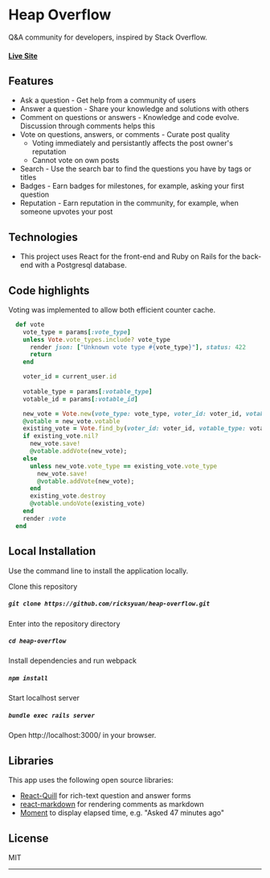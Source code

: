 # Heap Overflow

Q&A community for developers, inspired by Stack Overflow.

#### [Live Site](https://www.heapoverflow.io/)

## Features
+ Ask a question - Get help from a community of users
+ Answer a question - Share your knowledge and solutions with others
+ Comment on questions or answers - Knowledge and code evolve. Discussion through comments helps this
+ Vote on questions, answers, or comments - Curate post quality
  - Voting immediately and persistantly affects the post owner's reputation
  - Cannot vote on own posts
+ Search - Use the search bar to find the questions you have by tags or titles
+ Badges - Earn badges for milestones, for example, asking your first question
+ Reputation - Earn reputation in the community, for example, when someone upvotes your post

## Technologies
+ This project uses React for the front-end and Ruby on Rails for the back-end with a Postgresql database.

## Code highlights
Voting was implemented to allow both efficient counter cache.
```ruby
  def vote
    vote_type = params[:vote_type]
    unless Vote.vote_types.include? vote_type
      render json: ["Unknown vote type #{vote_type}"], status: 422
      return
    end

    voter_id = current_user.id
    
    votable_type = params[:votable_type]
    votable_id = params[:votable_id]

    new_vote = Vote.new(vote_type: vote_type, voter_id: voter_id, votable_type: votable_type, votable_id: votable_id)
    @votable = new_vote.votable
    existing_vote = Vote.find_by(voter_id: voter_id, votable_type: votable_type, votable_id: votable_id)
    if existing_vote.nil?
      new_vote.save!
      @votable.addVote(new_vote);
    else
      unless new_vote.vote_type == existing_vote.vote_type
        new_vote.save!
        @votable.addVote(new_vote);
      end
      existing_vote.destroy
      @votable.undoVote(existing_vote)
    end
    render :vote
  end
```

## Local Installation

Use the command line to install the application locally.

Clone this repository
##### `git clone https://github.com/ricksyuan/heap-overflow.git`

Enter into the repository directory
##### `cd heap-overflow`

Install dependencies and run webpack
##### `npm install`

Start localhost server
##### `bundle exec rails server`

Open http://localhost:3000/ in your browser.

## Libraries

This app uses the following open source libraries:

+ [React-Quill](https://github.com/zenoamaro/react-quill) for rich-text question and answer forms
+ [react-markdown](https://github.com/rexxars/react-markdown) for rendering comments as markdown
+ [Moment](http://momentjs.com/) to display elapsed time, e.g. "Asked 47 minutes ago"

## License

MIT

---